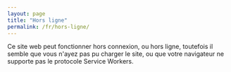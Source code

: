 ```yaml
---
layout: page
title: "Hors ligne"
permalink: /fr/hors-ligne/
---
```

Ce site web peut fonctionner hors connexion, ou hors ligne, toutefois il semble que vous n'ayez pas pu charger le site, ou que votre navigateur ne supporte pas le protocole Service Workers.